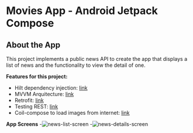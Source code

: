 
# Movies App - Android Jetpack Compose

## About the App
This project implements a public news API to create the app that displays a list of news and the functionality to view the detail of one.

**Features for this project:**
- Hilt dependency injection: [link](https://developer.android.com/training/dependency-injection/hilt-android?hl=es-419)
- MVVM Arquitecture: [link](https://developer.android.com/jetpack/guide?gclid=CjwKCAjw9uKIBhA8EiwAYPUS3FmUsPO9L0Fgzadlxdz3Ynxq_FJQNQXopR97RqmRo07gJcxzAJx10hoCtN0QAvD_BwE&gclsrc=aw.ds)
- Retrofit: [link](https://square.github.io/retrofit/)
- Testing REST: [link](https://github.com/square/okhttp/tree/master/mockwebserver)
- Coil-compose to load images from internet: [link](https://coil-kt.github.io/coil/compose/)

**App Screens**
-![news-list-screen]([https://postimg.cc/Vd4kjPsx][img]https://i.postimg.cc/Vd4kjPsx/Captura-de-Pantalla-2021-08-15-a-la-s-17-)
-![news-details-screen](url=https://postimg.cc/CZnMTZC0][img]https://i.postimg.cc/CZnMTZC0/Captura-de-Pantalla-2021-08-15-a-la-s-17-04-47.png[/img][/url])
